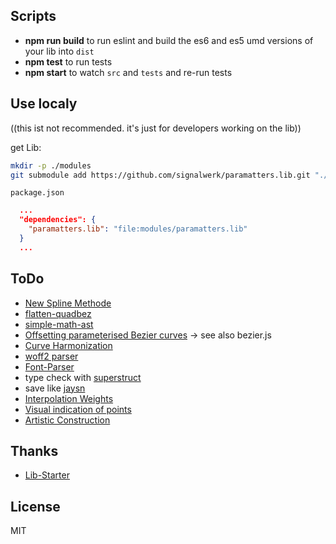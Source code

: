 ## Scripts
* **npm run build** to run eslint and build the es6 and es5 umd versions of your lib into `dist`
* **npm test** to run tests
* **npm start** to watch `src` and `tests` and re-run tests

## Use localy
((this ist not recommended. it's just for developers working on the lib))

get Lib:
```sh
mkdir -p ./modules
git submodule add https://github.com/signalwerk/paramatters.lib.git "./modules/paramatters.lib"
```


`package.json`

```json
  ...
  "dependencies": {
    "paramatters.lib": "file:modules/paramatters.lib"
  }
  ...
```


## ToDo
* [New Spline Methode](https://github.com/raphlinus/spline-research)
* [flatten-quadbez](https://raphlinus.github.io/graphics/curves/2019/12/23/flatten-quadbez.html)
* [simple-math-ast](https://github.com/Flyr1Q/simple-math-ast)
* [Offsetting parameterised Bezier curves](https://github.com/simoncozens/curve-offsetting) → see also bezier.js
* [Curve Harmonization](https://github.com/simoncozens/SuperTool)
* [woff2 parser](https://github.com/Pomax/Font.js/blob/44c95880b5876e1a95ce59ed1aea21ddbc12f437/src/opentype/woff2.js)
* [Font-Parser](https://github.com/yWorks/jsPDF/blob/master/src/libs/ttffont.js)
* type check with [superstruct](https://github.com/ianstormtaylor/superstruct)
* save like [jaysn](https://github.com/lowsprofile/jaysn)
* [Interpolation Weights](https://github.com/jpt/font-scripts/blob/master/Glyphs/Family%20Weights%20Calculator.py#L167-L177)
* [Visual indication of points](https://2019.kerning.it/img/2019/ws/maag/maag-1.jpg)
* [Artistic Construction](https://markareynolds.com/7/)

## Thanks
* [Lib-Starter](https://github.com/w8r/rollup-buble-mocha-boilerplate)

## License
MIT
